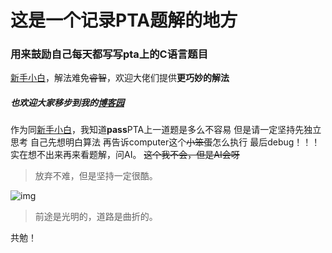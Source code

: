 # 这是一个记录PTA题解的地方
### 用来鼓励自己每天都写写pta上的C语言题目
<u>新手小白</u>，解法难免~~睿智~~，欢迎大佬们提供**更巧妙的解法**
##### 也欢迎大家移步到我的[博客园](https://www.cnblogs.com/GJ504b/category/2427619.html)
作为同<u>新手小白</u>，我知道**pass**PTA上一道题是多么不容易
但是请一定坚持先独立思考
自己先想明白算法
再告诉computer这个~~小笨蛋~~怎么执行
最后debug！！！
实在想不出来再来看题解，问AI。
~~这个我不会，但是AI会呀~~
>放弃不难，但是坚持一定很酷。

![img](https://img2023.cnblogs.com/blog/3492455/202410/3492455-20241022231153959-828584361.jpg)
>前途是光明的，道路是曲折的。

 共勉！